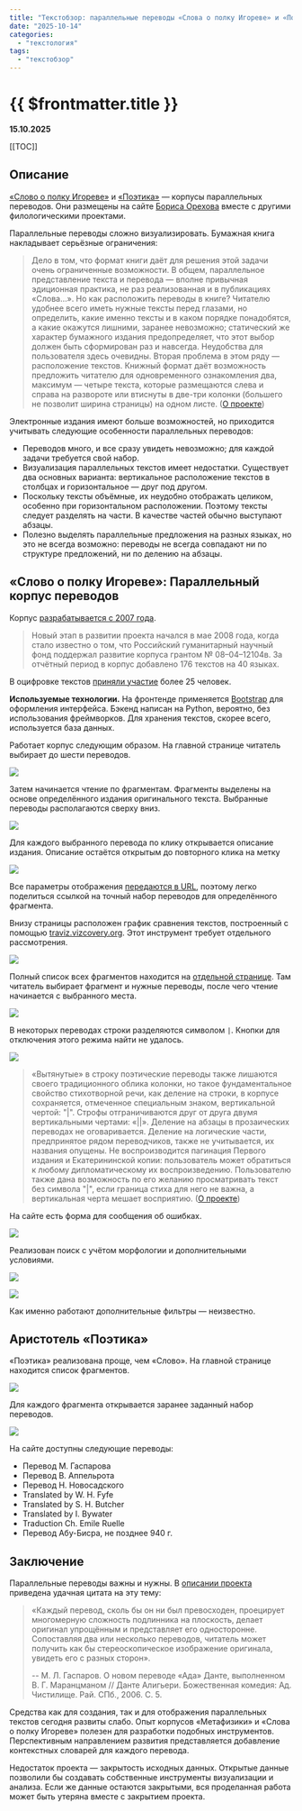 ```yaml
---
title: "Текстобзор: параллельные переводы «Слова о полку Игореве» и «Поэтики» Аристотеля"
date: "2025-10-14"
categories:
  - "текстология"
tags:
  - "текстобзор"
---
```


# {{ $frontmatter.title }}

**15.10.2025**

[[TOC]]

## Описание

[«Слово о полку Игореве»](http://nevmenandr.net/slovo/) и [«Поэтика»](http://nevmenandr.net/poetica/aristotle.php) — корпусы параллельных переводов. Они размещены на сайте [Бориса Орехова](http://nevmenandr.net/bo.php) вместе с другими филологическими проектами.

Параллельные переводы сложно визуализировать. Бумажная книга накладывает серьёзные ограничения:

> Дело в том, что формат книги даёт для решения этой задачи очень ограниченные возможности. В общем, параллельное представление текста и перевода — вполне привычная эдиционная практика, не раз реализованная и в публикациях «Слова…». Но как расположить переводы в книге? Читателю удобнее всего иметь нужные тексты перед глазами, но определить, какие именно тексты и в каком порядке понадобятся, а какие окажутся лишними, заранее невозможно; статический же характер бумажного издания предопределяет, что этот выбор должен быть сформирован раз и навсегда. Неудобства для пользователя здесь очевидны. Вторая проблема в этом ряду — расположение текстов. Книжный формат даёт возможность предложить читателю для одновременного ознакомления два, максимум — четыре текста, которые размещаются слева и справа на развороте или втиснуты в две-три колонки (большего не позволит ширина страницы) на одном листе. ([О проекте](http://nevmenandr.net/slovo/pro.php))

Электронные издания имеют больше возможностей, но приходится учитывать следующие особенности параллельных переводов:

* Переводов много, и все сразу увидеть невозможно; для каждой задачи требуется свой набор.
* Визуализация параллельных текстов имеет недостатки. Существует два основных варианта: вертикальное расположение текстов в столбцах и горизонтальное — друг под другом.
* Поскольку тексты объёмные, их неудобно отображать целиком, особенно при горизонтальном расположении. Поэтому тексты следует разделять на части. В качестве частей обычно выступают абзацы.
* Полезно выделять параллельные предложения на разных языках, но это не всегда возможно: переводы не всегда совпадают ни по структуре предложений, ни по делению на абзацы.

## «Слово о полку Игореве»: Параллельный корпус переводов

Корпус [разрабатывается с 2007 года](http://nevmenandr.net/slovo/pro.php).

> Новый этап в развитии проекта начался в мае 2008 года, когда стало известно о том, что Российский гуманитарный научный фонд поддержал развитие корпуса грантом № 08–04–12104в. За отчётный период в корпус добавлено 176 текстов на 40 языках. 

В оцифровке текстов [приняли участие](http://nevmenandr.net/slovo/acknow.php) более 25 человек.

**Используемые технологии.** На фронтенде применяется [Bootstrap](https://getbootstrap.com) для оформления интерфейса. Бэкенд написан на Python, вероятно, без использования фреймворков. Для хранения текстов, скорее всего, используется база данных.

Работает корпус следующим образом. На главной странице читатель выбирает до шести переводов.

![](/images/textreview/textreview-nevmenandr-slovo-poetica/textreview-nevmenandr-slovo-poetica-01.png)

Затем начинается чтение по фрагментам. Фрагменты выделены на основе определённого издания оригинального текста. Выбранные переводы располагаются сверху вниз.

![](/images/textreview/textreview-nevmenandr-slovo-poetica/textreview-nevmenandr-slovo-poetica-02.png)

Для каждого выбранного перевода по клику открывается описание издания. Описание остаётся открытым до повторного клика на метку

![](/images/textreview/textreview-nevmenandr-slovo-poetica/textreview-nevmenandr-slovo-poetica-03.png)

Все параметры отображения [передаются в URL](http://nevmenandr.net/cgi-bin/slovo.py?it=a1&it=a2&it=b2&it=b4&it=h12&it=lj&fragm=1#), поэтому легко поделиться ссылкой на точный набор переводов для определённого фрагмента.

Внизу страницы расположен график сравнения текстов, построенный с помощью [traviz.vizcovery.org](http://traviz.vizcovery.org). Этот инструмент требует отдельного рассмотрения.

![](/images/textreview/textreview-nevmenandr-slovo-poetica/textreview-nevmenandr-slovo-poetica-04.png)

Полный список всех фрагментов находится на [отдельной странице](http://nevmenandr.net/slovo/fragm.php). Там читатель выбирает фрагмент и нужные переводы, после чего чтение начинается с выбранного места.

![](/images/textreview/textreview-nevmenandr-slovo-poetica/textreview-nevmenandr-slovo-poetica-05.png)

В некоторых переводах строки разделяются символом `|`. Кнопки для отключения этого режима найти не удалось.

![](/images/textreview/textreview-nevmenandr-slovo-poetica/textreview-nevmenandr-slovo-poetica-06.png)

> «Вытянутые» в строку поэтические переводы также лишаются своего традиционного облика колонки, но такое фундаментальное свойство стихотворной речи, как деление на строки, в корпусе сохраняется, отмеченное специальным знаком, вертикальной чертой: "|". Строфы отграничиваются друг от друга двумя вертикальными чертами: «||». Деление на абзацы в прозаических переводах не оговаривается. Деление на логические части, предпринятое рядом переводчиков, также не учитывается, их названия опущены. Не воспроизводится пагинация Первого издания и Екатерининской копии: пользователь может обратиться к любому дипломатическому их воспроизведению. Пользователю также дана возможность по его желанию просматривать текст без символа "|", если граница стиха для него не важна, а вертикальная черта мешает восприятию. ([О проекте](http://nevmenandr.net/slovo/pro.php))

На сайте есть форма для сообщения об ошибках.

![](/images/textreview/textreview-nevmenandr-slovo-poetica/textreview-nevmenandr-slovo-poetica-07.png)

Реализован поиск с учётом морфологии и дополнительными условиями.

![](/images/textreview/textreview-nevmenandr-slovo-poetica/textreview-nevmenandr-slovo-poetica-08.png)

![](/images/textreview/textreview-nevmenandr-slovo-poetica/textreview-nevmenandr-slovo-poetica-09.png)

Как именно работают дополнительные фильтры — неизвестно.

## Аристотель «Поэтика»

«Поэтика» реализована проще, чем «Слово». На главной странице находится список фрагментов.

![](/images/textreview/textreview-nevmenandr-slovo-poetica/textreview-nevmenandr-slovo-poetica-10.png)

Для каждого фрагмента открывается заранее заданный набор переводов.

![](/images/textreview/textreview-nevmenandr-slovo-poetica/textreview-nevmenandr-slovo-poetica-11.png)

На сайте доступны следующие переводы:

* Перевод М. Гаспарова
* Перевод В. Аппельрота
* Перевод Н. Новосадского
* Translated by W. H. Fyfe
* Translated by S. H. Butcher
* Translated by I. Bywater
* Traduction Ch. Emile Ruelle
* Перевод Абу-Бисра, не позднее 940 г.

## Заключение

Параллельные переводы важны и нужны. В [описании проекта](http://nevmenandr.net/slovo/pro.php) приведена удачная цитата на эту тему:

> «Каждый перевод, сколь бы он ни был превосходен, проецирует многомерную сложность подлинника на плоскость, делает оригинал упрощённым и представляет его односторонне. Сопоставляя два или несколько переводов, читатель может получить как бы стереоскопическое изображение оригинала, увидеть его с разных сторон».
>
> -- М. Л. Гаспаров. О новом переводе «Ада» Данте, выполненном В. Г. Маранцманом // Данте Алигьери. Божественная комедия: Ад. Чистилище. Рай. СПб., 2006. С. 5.

Средства как для создания, так и для отображения параллельных текстов сегодня развиты слабо. Опыт корпусов «Метафизики» и «Слова о полку Игореве» полезен для разработки подобных инструментов. Перспективным направлением развития представляется добавление контекстных словарей для каждого перевода.

Недостаток проекта — закрытость исходных данных. Открытые данные позволили бы создавать собственные инструменты визуализации и анализа. Если же данные остаются закрытыми, вся проделанная работа может быть утеряна вместе с закрытием проекта.
